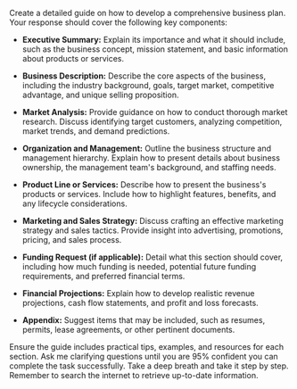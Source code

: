Create a detailed guide on how to develop a comprehensive business plan. Your response should cover the following key components:

- **Executive Summary:** Explain its importance and what it should include, such as the business concept, mission statement, and basic information about products or services.

- **Business Description:** Describe the core aspects of the business, including the industry background, goals, target market, competitive advantage, and unique selling proposition.

- **Market Analysis:** Provide guidance on how to conduct thorough market research. Discuss identifying target customers, analyzing competition, market trends, and demand predictions.

- **Organization and Management:** Outline the business structure and management hierarchy. Explain how to present details about business ownership, the management team's background, and staffing needs.

- **Product Line or Services:** Describe how to present the business's products or services. Include how to highlight features, benefits, and any lifecycle considerations.

- **Marketing and Sales Strategy:** Discuss crafting an effective marketing strategy and sales tactics. Provide insight into advertising, promotions, pricing, and sales process.

- **Funding Request (if applicable):** Detail what this section should cover, including how much funding is needed, potential future funding requirements, and preferred financial terms.

- **Financial Projections:** Explain how to develop realistic revenue projections, cash flow statements, and profit and loss forecasts.

- **Appendix:** Suggest items that may be included, such as resumes, permits, lease agreements, or other pertinent documents.

Ensure the guide includes practical tips, examples, and resources for each section. Ask me clarifying questions until you are 95% confident you can complete the task successfully. Take a deep breath and take it step by step. Remember to search the internet to retrieve up-to-date information.